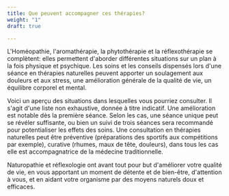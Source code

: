 ```yaml
---
title: Que peuvent accompagner ces thérapies?
weight: "1"
draft: true

---
```

L'Homéopathie, l'aromathérapie, la phytothérapie et la réflexothérapie se complètent: elles permettent d'aborder différentes situations sur un plan à la fois physique et psychique. Les soins et les conseils dispensés lors d'une séance en thérapies naturelles peuvent apporter un soulagement aux douleurs et aux stress, une amélioration générale de la qualité de vie, un équilibre corporel et mental.

Voici un aperçu des situations dans lesquelles vous pourriez consulter. Il s'agit d'une liste non exhaustive, donnée à titre indicatif. Une amélioration est notable dès la première séance. Selon les cas, une séance unique peut se révéler suffisante, ou bien un suivi de trois séances sera recommandé pour potentialiser les effets des soins. Une consultation en thérapies naturelles peut être préventive (préparations des sportifs aux compétitions par exemple), curative (rhumes, maux de tête, douleurs), dans tous les cas elle est accompagnatrice de la médecine traditionnelle.

Naturopathie et réflexologie ont avant tout pour but d'améliorer votre qualité de vie, en vous apportant un moment de détente et de bien-être, d'attention à vous, et en aidant votre organisme par des moyens naturels doux et efficaces.

<br/>